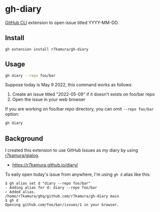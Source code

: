# gh-diary

[GitHub CLI](https://github.com/cli/cli) extension to open issue titled YYYY-MM-DD.

## Install

```
gh extension install r7kamura/gh-diary
```

## Usage

```bash
gh diary --repo foo/bar
```

Suppose today is May 9 2022, this command works as follows:

1. Create an issue titled "2022-05-09" if it doesn't exists on foo/bar repo
2. Open the issue in your web browser

If you are working on foo/bar repo directory, you can omit `--repo foo/bar` option:

```bash
gh diary
```

## Background

I created this extension to use GitHub Issues as my diary by using [r7kamura/gialog](https://github.com/r7kamura/gialog).

- https://r7kamura.github.io/diary/

To eaily open today's issue from anywhere, I'm using `gh d` alias like this:

```console
$ gh alias set d "diary --repo foo/bar"
- Adding alias for d: diary --repo foo/bar
✓ Added alias.
/home/r7kamura/ghq/github.com/r7kamura/gh-diary main
$ gh d
Opening github.com/foo/bar/issues/1 in your browser.
```
